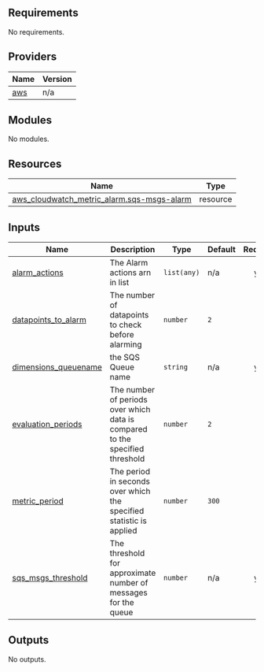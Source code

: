 ## Requirements

No requirements.

## Providers

| Name | Version |
|------|---------|
| <a name="provider_aws"></a> [aws](#provider\_aws) | n/a |

## Modules

No modules.

## Resources

| Name | Type |
|------|------|
| [aws_cloudwatch_metric_alarm.sqs-msgs-alarm](https://registry.terraform.io/providers/hashicorp/aws/latest/docs/resources/cloudwatch_metric_alarm) | resource |

## Inputs

| Name | Description | Type | Default | Required |
|------|-------------|------|---------|:--------:|
| <a name="input_alarm_actions"></a> [alarm\_actions](#input\_alarm\_actions) | The Alarm actions arn in list | `list(any)` | n/a | yes |
| <a name="input_datapoints_to_alarm"></a> [datapoints\_to\_alarm](#input\_datapoints\_to\_alarm) | The number of datapoints to check before alarming | `number` | `2` | no |
| <a name="input_dimensions_queuename"></a> [dimensions\_queuename](#input\_dimensions\_queuename) | the SQS Queue name | `string` | n/a | yes |
| <a name="input_evaluation_periods"></a> [evaluation\_periods](#input\_evaluation\_periods) | The number of periods over which data is compared to the specified threshold | `number` | `2` | no |
| <a name="input_metric_period"></a> [metric\_period](#input\_metric\_period) | The period in seconds over which the specified statistic is applied | `number` | `300` | no |
| <a name="input_sqs_msgs_threshold"></a> [sqs\_msgs\_threshold](#input\_sqs\_msgs\_threshold) | The threshold for approximate number of messages for the queue | `number` | n/a | yes |

## Outputs

No outputs.
